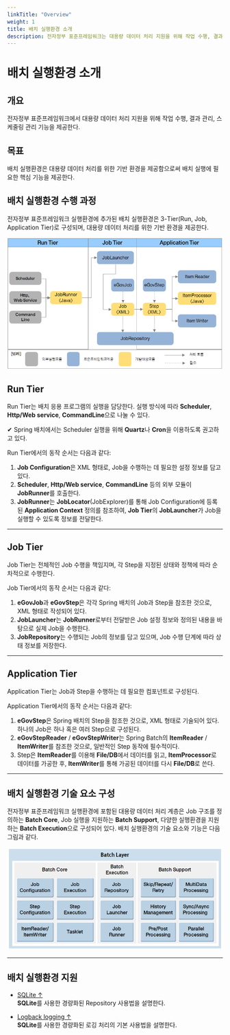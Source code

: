 ```yaml
---
linkTitle: "Overview"
weight: 1
title: 배치 실행환경 소개
description: 전자정부 표준프레임워크는 대용량 데이터 처리 지원을 위해 작업 수행, 결과 관리, 스케줄링 관리 기능을 제공한다.
---
```

# 배치 실행환경 소개

## 개요
전자정부 표준프레임워크에서 대용량 데이터 처리 지원을 위해 작업 수행, 결과 관리, 스케줄링 관리 기능을 제공한다.

## 목표
배치 실행환경은 대용량 데이터 처리를 위한 기반 환경을 제공함으로써 배치 실행에 필요한 핵심 기능을 제공한다.

## 배치 실행환경 수행 과정  

전자정부 표준프레임워크 실행환경에 추가된 배치 실행환경은 3-Tier(Run, Job, Application Tier)로 구성되며, 대용량 데이터 처리를 위한 기반 환경을 제공한다.  

![배치 실행환경 수행 과정](images/batch_process.png)


## Run Tier
Run Tier는 배치 응용 프로그램의 실행을 담당한다. 실행 방식에 따라 **Scheduler**, **Http/Web service**, **CommandLine**으로 나눌 수 있다.  

✔ Spring 배치에서는 Scheduler 실행을 위해 **Quartz**나 **Cron**을 이용하도록 권고하고 있다.

Run Tier에서의 동작 순서는 다음과 같다:

1. **Job Configuration**은 XML 형태로, Job을 수행하는 데 필요한 설정 정보를 담고 있다.
2. **Scheduler**, **Http/Web service**, **CommandLine** 등의 외부 모듈이 **JobRunner**를 호출한다.
3. **JobRunner**는 **JobLocator**(JobExplorer)를 통해 Job Configuration에 등록된 **Application Context** 정의를 참조하여, **Job Tier**의 **JobLauncher**가 Job을 실행할 수 있도록 정보를 전달한다.

---

## Job Tier
Job Tier는 전체적인 Job 수행을 책임지며, 각 Step을 지정된 상태와 정책에 따라 순차적으로 수행한다.

Job Tier에서의 동작 순서는 다음과 같다:

1. **eGovJob**과 **eGovStep**은 각각 Spring 배치의 Job과 Step을 참조한 것으로, XML 형태로 작성되어 있다.
2. **JobLauncher**는 **JobRunner**로부터 전달받은 Job 설정 정보와 정의된 내용을 바탕으로 실제 Job을 수행한다.
3. **JobRepository**는 수행되는 Job의 정보를 담고 있으며, Job 수행 단계에 따라 상태 정보를 저장한다.

---

## Application Tier
Application Tier는 Job과 Step을 수행하는 데 필요한 컴포넌트로 구성된다.

Application Tier에서의 동작 순서는 다음과 같다:

1. **eGovStep**은 Spring 배치의 Step을 참조한 것으로, XML 형태로 기술되어 있다. 하나의 Job은 하나 혹은 여러 Step으로 구성된다.
2. **eGovStepReader** / **eGovStepWriter**는 Spring Batch의 **ItemReader** / **ItemWriter**를 참조한 것으로, 일반적인 Step 동작에 필수적이다.
3. Step은 **ItemReader**를 이용해 **File/DB**에서 데이터를 읽고, **ItemProcessor**로 데이터를 가공한 후, **ItemWriter**를 통해 가공된 데이터를 다시 **File/DB**로 쓴다.

---

## 배치 실행환경 기술 요소 구성
전자정부 표준프레임워크 실행환경에 포함된 대용량 데이터 처리 계층은 Job 구조를 정의하는 **Batch Core**, Job 실행을 지원하는 **Batch Support**, 다양한 실행환경을 지원하는 **Batch Execution**으로 구성되어 있다. 배치 실행환경의 기술 요소와 기능은 다음 그림과 같다.

![배치 실행환경 기술요소 구성](images/batch_layer_new2.png)

---

## 배치 실행환경 지원

- [SQLite ↑](./batch-core-sqllite.md)  
**SQLite**를 사용한 경량화된 Repository 사용법을 설명한다.

- [Logback logging ↑](./batch-support-logback_logging.md)  
**SQLite**를 사용한 경량화된 로깅 처리의 기본 사용법을 설명한다.
